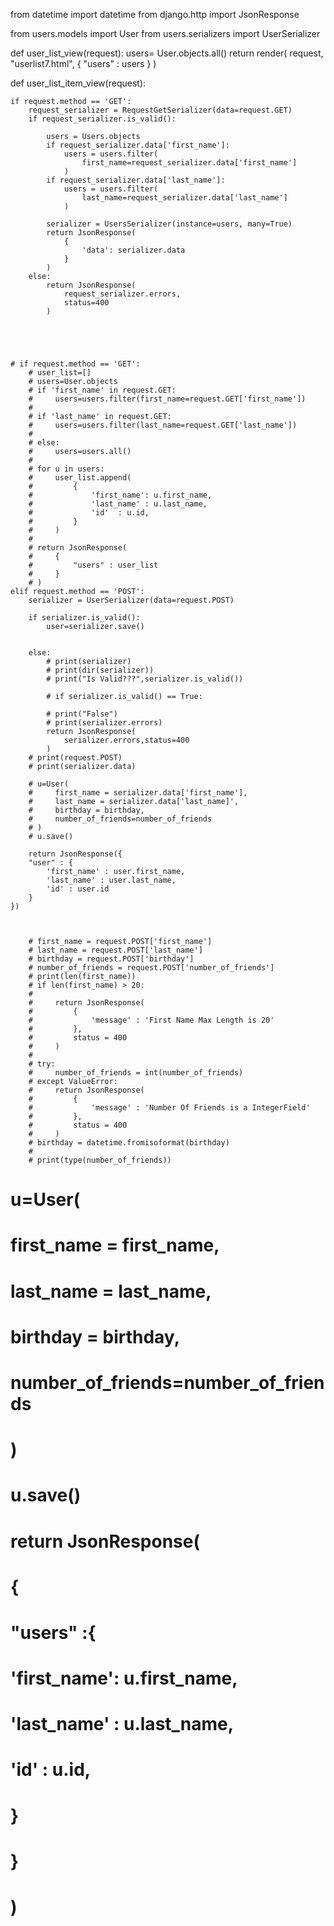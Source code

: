 from datetime import datetime
from django.http import JsonResponse

from users.models import User
from users.serializers import UserSerializer


def user_list_view(request):
    users= User.objects.all()
    return render(
        request,
        "userlist7.html",
        {
            "users" : users
        }
    )


def user_list_item_view(request):


    if request.method == 'GET':
        request_serializer = RequestGetSerializer(data=request.GET)
        if request_serializer.is_valid():

            users = Users.objects
            if request_serializer.data['first_name']:
                users = users.filter(
                    first_name=request_serializer.data['first_name']
                )
            if request_serializer.data['last_name']:
                users = users.filter(
                    last_name=request_serializer.data['last_name']
                )

            serializer = UsersSerializer(instance=users, many=True)
            return JsonResponse(
                {
                    'data': serializer.data
                }
            )
        else:
            return JsonResponse(
                request_serializer.errors,
                status=400
            )





    # if request.method == 'GET':
        # user_list=[]
        # users=User.objects
        # if 'first_name' in request.GET:
        #     users=users.filter(first_name=request.GET['first_name'])
        #
        # if 'last_name' in request.GET:
        #     users=users.filter(last_name=request.GET['last_name'])
        #
        # else:
        #     users=users.all()
        #
        # for u in users:
        #     user_list.append(
        #         {
        #             'first_name': u.first_name,
        #             'last_name' : u.last_name,
        #             'id'  : u.id,
        #         }
        #     )
        #
        # return JsonResponse(
        #     {
        #         "users" : user_list
        #     }
        # )
    elif request.method == 'POST':
        serializer = UserSerializer(data=request.POST)

        if serializer.is_valid():
            user=serializer.save()


        else:
            # print(serializer)
            # print(dir(serializer))
            # print("Is Valid???",serializer.is_valid())

            # if serializer.is_valid() == True:

            # print("False")
            # print(serializer.errors)
            return JsonResponse(
                serializer.errors,status=400
            )
        # print(request.POST)
        # print(serializer.data)

        # u=User(
        #     first_name = serializer.data['first_name'],
        #     last_name = serializer.data['last_name]',
        #     birthday = birthday,
        #     number_of_friends=number_of_friends
        # )
        # u.save()

        return JsonResponse({
        "user" : {
            'first_name' : user.first_name,
            'last_name' : user.last_name,
            'id' : user.id
        }
    })



        # first_name = request.POST['first_name']
        # last_name = request.POST['last_name']
        # birthday = request.POST['birthday']
        # number_of_friends = request.POST['number_of_friends']
        # print(len(first_name))
        # if len(first_name) > 20:
        #
        #     return JsonResponse(
        #         {
        #             'message' : 'First Name Max Length is 20'
        #         },
        #         status = 400
        #     )
        #
        # try:
        #     number_of_friends = int(number_of_friends)
        # except ValueError:
        #     return JsonResponse(
        #         {
        #             'message' : 'Number Of Friends is a IntegerField'
        #         },
        #         status = 400
        #     )
        # birthday = datetime.fromisoformat(birthday)
        #
        # print(type(number_of_friends))
#         u=User(
#             first_name = first_name,
#             last_name = last_name,
#             birthday = birthday,
#             number_of_friends=number_of_friends
#         )
#         u.save()
#
#         return JsonResponse(
#     {
#         "users" :{
#             'first_name': u.first_name,
#             'last_name' : u.last_name,
#             'id'  : u.id,
#         }
#     }
# )
